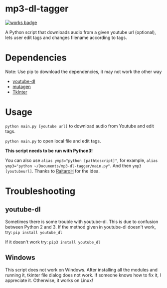 # mp3-dl-tagger

[![works badge](https://cdn.rawgit.com/nikku/works-on-my-machine/v0.2.0/badge.svg)](https://github.com/nikku/works-on-my-machine)

A Python script that downloads audio from a given youtube url (optional), lets user edit tags and changes filename according to tags.


# Dependencies
Note: Use pip to download the dependencies, it may not work the other way

* [youtube-dl](https://github.com/rg3/youtube-dl/)
* [mutagen](https://github.com/quodlibet/mutagen)
* [TkInter](https://wiki.python.org/moin/TkInter)

# Usage
```python main.py [youtube url]``` to download audio from Youtube and edit tags.

```python main.py``` to open local file and edit tags.

__This script needs to be run with Python3!__

You can also use ```alias ymp3="python [pathtoscript]"```, for example, ```alias ymp3="python ~/Documents/mp3-dl-tagger/main.py"```. And then ```ymp3 [youtubeurl]```. Thanks to [RaitaroH](https://github.com/RaitaroH) for the idea.

# Troubleshooting
## youtube-dl

Sometimes there is some trouble with youtube-dl. This is due to confusion between Python 2 and 3. If the method given in youtube-dl doesn't work, try:
```pip install youtube_dl```

If it doesn't work try:
```pip3 install youtube_dl```

## Windows

This script does not work on Windows. After installing all the modules and running it, tkinter file dialog does not work. If someone knows how to fix it, I appreciate it. Otherwise, it works on Linux!
